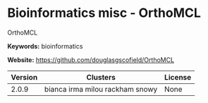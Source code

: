 # Bioinformatics misc - OrthoMCL

OrthoMCL

**Keywords:** bioinformatics

**Website:** <https://github.com/douglasgscofield/OrthoMCL>

| Version | Clusters | License |
| ------- | -------- | ------- |
| 2.0.9 | bianca irma milou rackham snowy | None |

